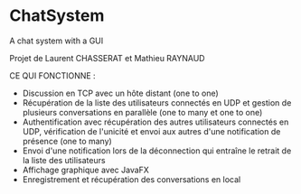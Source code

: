 # ChatSystem
A chat system with a GUI

Projet de Laurent CHASSERAT et Mathieu RAYNAUD

CE QUI FONCTIONNE : 
- Discussion en TCP avec un hôte distant (one to one)
- Récupération de la liste des utilisateurs connectés en UDP et gestion de plusieurs conversations en parallèle (one to many et one to one)
- Authentification avec récupération des autres utilisateurs connectés en UDP, vérification de l'unicité et envoi aux autres d'une notification de présence (one to many)
- Envoi d'une notification lors de la déconnection qui entraîne le retrait de la liste des utilisateurs
- Affichage graphique avec JavaFX
- Enregistrement et récupération des conversations en local